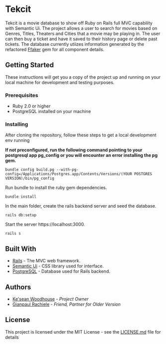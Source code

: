 # Tekcit

Tekcit is a movie database to show off Ruby on Rails full MVC capability with Semantic Ui. The project allows a user to search for movies based on Genres, Titles, Theaters and Cities that a movie may be playing in. The user can then buy a ticket and have it saved to their history page or delete past tickets. The database currently utiizes information generated by the refactored [Ffaker](https://github.com/ffaker/ffaker) gem for all component details.

## Getting Started

These instructions will get you a copy of the project up and running on your local machine for development and testing purposes.

### Prerequisites

* Ruby 2.0 or higher
* PostgreSQL installed on your machine

### Installing

After cloning the repository, follow these steps to get a local development env running

**If not preconfigured, run the following command pointing to your postgresql app pg_config
or you will encounter an error installing the pg gem.**

```
bundle config build.pg --with-pg-config=/Applications/Postgres.app/Contents/Versions/(YOUR POSTGRES VERSION)/bin/pg_config
```

Run bundle to install the ruby gem dependencies.

```
bundle install
```

In the main folder, create the rails backend server and seed the database.

```
rails db:setup
```

Start the server https://localhost:3000.

```
rails s
```

## Built With

* [Rails](http://rubyonrails.org/) - The MVC web framework.
* [Semantic Ui](https://semantic-ui.com/) - CSS library used for interface.
* [PostgreSQL](https://www.postgresql.org/) -  Database used for Rails backend.

## Authors

* [Ke'sean Woodhouse](https://github.com/kesean) - *Project Owner* 
* [Gianpaul Rachiele](https://github.com/grachiele) - *Friend, Partner for Older Version*

## License

This project is licensed under the MIT License - see the [LICENSE.md](LICENSE.md) file for details




